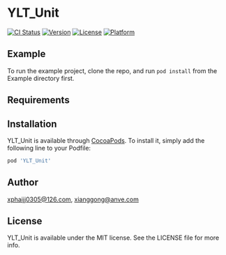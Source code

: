 # YLT_Unit

[![CI Status](https://img.shields.io/travis/xphaijj0305@126.com/YLT_Unit.svg?style=flat)](https://travis-ci.org/xphaijj0305@126.com/YLT_Unit)
[![Version](https://img.shields.io/cocoapods/v/YLT_Unit.svg?style=flat)](https://cocoapods.org/pods/YLT_Unit)
[![License](https://img.shields.io/cocoapods/l/YLT_Unit.svg?style=flat)](https://cocoapods.org/pods/YLT_Unit)
[![Platform](https://img.shields.io/cocoapods/p/YLT_Unit.svg?style=flat)](https://cocoapods.org/pods/YLT_Unit)

## Example

To run the example project, clone the repo, and run `pod install` from the Example directory first.

## Requirements

## Installation

YLT_Unit is available through [CocoaPods](https://cocoapods.org). To install
it, simply add the following line to your Podfile:

```ruby
pod 'YLT_Unit'
```

## Author

xphaijj0305@126.com, xianggong@anve.com

## License

YLT_Unit is available under the MIT license. See the LICENSE file for more info.

